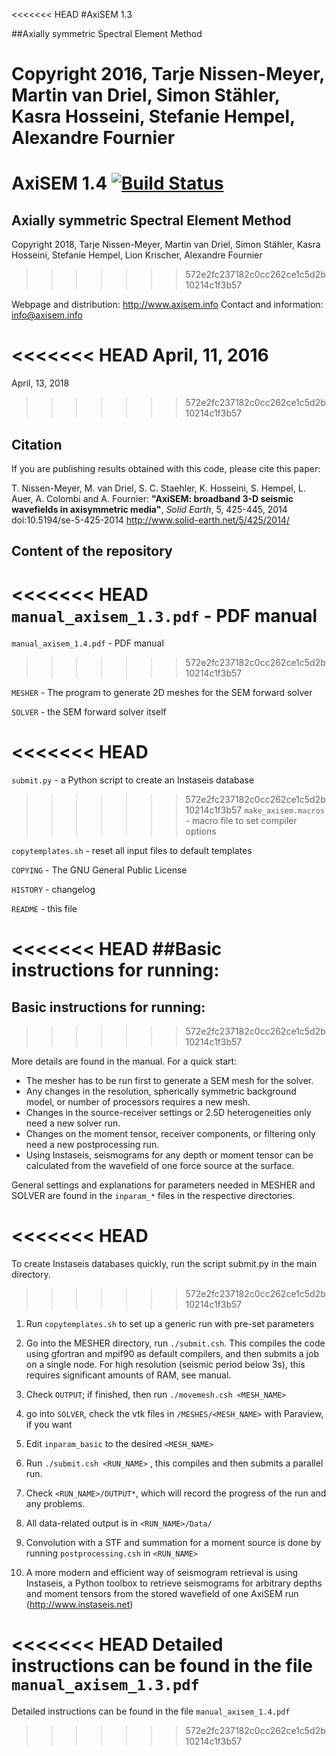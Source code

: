 <<<<<<< HEAD
#AxiSEM 1.3
 
##Axially symmetric Spectral Element Method

Copyright 2016, Tarje Nissen-Meyer, Martin van Driel, Simon Stähler, Kasra Hosseini, Stefanie Hempel, Alexandre Fournier
=======
# AxiSEM 1.4 [![Build Status](https://travis-ci.org/geodynamics/axisem.svg?branch=master)](https://travis-ci.org/geodynamics/axisem)

## Axially symmetric Spectral Element Method

Copyright 2018, Tarje Nissen-Meyer, Martin van Driel, Simon Stähler, Kasra Hosseini, Stefanie Hempel, Lion Krischer, Alexandre Fournier
>>>>>>> 572e2fc237182c0cc262ce1c5d2b10214c1f3b57

Webpage and distribution: http://www.axisem.info
Contact and information:  info@axisem.info

<<<<<<< HEAD
April, 11, 2016 
=======
April, 13, 2018 
>>>>>>> 572e2fc237182c0cc262ce1c5d2b10214c1f3b57

## Citation
If you are publishing results obtained with this code, please cite this paper:

T. Nissen-Meyer, M. van Driel, S. C. Staehler, K. Hosseini, S. Hempel, L. Auer, A. Colombi and A. Fournier:
**"AxiSEM: broadband 3-D seismic wavefields in axisymmetric media"**, *Solid Earth*, 5, 425-445, 2014
doi:10.5194/se-5-425-2014 http://www.solid-earth.net/5/425/2014/

## Content of the repository
<<<<<<< HEAD
`manual_axisem_1.3.pdf` - PDF manual
=======
`manual_axisem_1.4.pdf` - PDF manual
>>>>>>> 572e2fc237182c0cc262ce1c5d2b10214c1f3b57

`MESHER` - The program to generate 2D meshes for the SEM forward solver

`SOLVER` - the SEM forward solver itself

<<<<<<< HEAD
=======
`submit.py` - a Python script to create an Instaseis database

>>>>>>> 572e2fc237182c0cc262ce1c5d2b10214c1f3b57
`make_axisem.macros` - macro file to set compiler options

`copytemplates.sh` - reset all input files to default templates 

`COPYING` - The GNU General Public License

`HISTORY` - changelog

`README` - this file

<<<<<<< HEAD
##Basic instructions for running:
=======
## Basic instructions for running:
>>>>>>> 572e2fc237182c0cc262ce1c5d2b10214c1f3b57

More details are found in the manual. For a quick start:

 - The mesher has to be run first to generate a SEM mesh for the solver. 
 - Any changes in the resolution, spherically symmetric background model, or number 
   of processors requires a new mesh. 
 - Changes in the source-receiver settings or 2.5D heterogeneities only need a new solver run.
 - Changes on the moment tensor, receiver components, or filtering only need a new postprocessing run.
 - Using Instaseis, seismograms for any depth or moment tensor can be calculated from the wavefield of one force source at the surface.

General settings and explanations for parameters needed in MESHER and SOLVER 
are found in the `inparam_*` files in the respective directories. 

<<<<<<< HEAD
=======
To create Instaseis databases quickly, run the script submit.py in the main directory.

>>>>>>> 572e2fc237182c0cc262ce1c5d2b10214c1f3b57
1) Run `copytemplates.sh` to set up a generic run with pre-set parameters

2) Go into the MESHER directory, run `./submit.csh`. This compiles the code using
gfortran and mpif90 as default compilers, and then submits a job on a single node. 
For high resolution (seismic period below 3s), this requires significant amounts 
of RAM, see manual.

3) Check `OUTPUT`; if finished, then run `./movemesh.csh <MESH_NAME>`

4) go into `SOLVER`, check the vtk files in `/MESHES/<MESH_NAME>` with Paraview, if you want

5) Edit `inparam_basic` to the desired `<MESH_NAME>`

6) Run `./submit.csh <RUN_NAME>` , this compiles and then submits a parallel run.

7) Check `<RUN_NAME>/OUTPUT*`, which will record the progress of the run and any problems.

8) All data-related output is in `<RUN_NAME>/Data/`

9) Convolution with a STF and summation for a moment source is done by running
   `postprocessing.csh` in `<RUN_NAME>`

10) A more modern and efficient way of seismogram retrieval is using Instaseis,
    a Python toolbox to retrieve seismograms for arbitrary depths and moment
    tensors from the stored wavefield of one AxiSEM run (http://www.instaseis.net)

<<<<<<< HEAD
Detailed instructions can be found in the file `manual_axisem_1.3.pdf`
=======
Detailed instructions can be found in the file `manual_axisem_1.4.pdf`
>>>>>>> 572e2fc237182c0cc262ce1c5d2b10214c1f3b57


